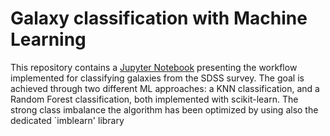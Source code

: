 # Galaxy classification with Machine Learning
This repository contains a <a href='https://github.com/lvallini/Galaxy_classification_withML/blob/main/sdss_class_bpt_colors.ipynb'>Jupyter Notebook</a> presenting the workflow implemented for classifying galaxies from the SDSS survey.
The goal is achieved through two different ML approaches: a KNN classification, and a Random Forest classification, both implemented with scikit-learn. 
The strong class imbalance the algorithm has been optimized by using also the dedicated `imblearn' library

